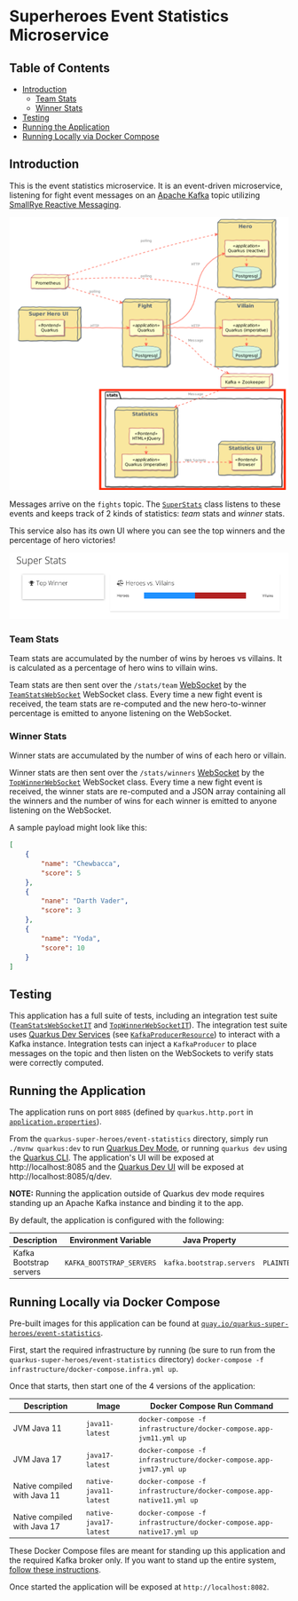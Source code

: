 # Superheroes Event Statistics Microservice

## Table of Contents
- [Introduction](#introduction)
    - [Team Stats](#team-stats)
    - [Winner Stats](#winner-stats)
- [Testing](#testing) 
- [Running the Application](#running-the-application)
- [Running Locally via Docker Compose](#running-locally-via-docker-compose)

## Introduction
This is the event statistics microservice. It is an event-driven microservice, listening for fight event messages on an [Apache Kafka](https://kafka.apache.org/) topic utilizing [SmallRye Reactive Messaging](https://quarkus.io/guides/kafka).

![event-statistics](images/event-statistics.png)

Messages arrive on the `fights` topic. The [`SuperStats`](src/main/java/io/quarkus/sample/superheroes/statistics/listener/SuperStats.java) class listens to these events and keeps track of 2 kinds of statistics: _team_ stats and _winner_ stats.

This service also has its own UI where you can see the top winners and the percentage of hero victories!

![event-statistics-ui](images/event-statistics-ui.png)

### Team Stats
Team stats are accumulated by the number of wins by heroes vs villains. It is calculated as a percentage of hero wins to villain wins.

Team stats are then sent over the `/stats/team` [WebSocket](https://en.wikipedia.org/wiki/WebSocket) by the [`TeamStatsWebSocket`](src/main/java/io/quarkus/sample/superheroes/statistics/endpoint/TeamStatsWebSocket.java) WebSocket class. Every time a new fight event is received, the team stats are re-computed and the new hero-to-winner percentage is emitted to anyone listening on the WebSocket.

### Winner Stats
Winner stats are accumulated by the number of wins of each hero or villain.

Winner stats are then sent over the `/stats/winners` [WebSocket](https://en.wikipedia.org/wiki/WebSocket) by the [`TopWinnerWebSocket`](src/main/java/io/quarkus/sample/superheroes/statistics/endpoint/TopWinnerWebSocket.java) WebSocket class. Every time a new fight event is received, the winner stats are re-computed and a JSON array containing all the winners and the number of wins for each winner is emitted to anyone listening on the WebSocket.

A sample payload might look like this:

```json
[
    {
        "name": "Chewbacca",
        "score": 5
    },
    {
        "nane": "Darth Vader",
        "score": 3
    },
    {
        "name": "Yoda",
        "score": 10
    }
]
```

## Testing
This application has a full suite of tests, including an integration test suite ([`TeamStatsWebSocketIT`](src/test/java/io/quarkus/sample/superheroes/statistics/endpoint/TeamStatsWebSocketIT.java) and [`TopWinnerWebSocketIT`](src/test/java/io/quarkus/sample/superheroes/statistics/endpoint/TopWinnerWebSocketIT.java)). The integration test suite uses [Quarkus Dev Services](https://quarkus.io/guides/getting-started-testing#testing-dev-services) (see [`KafkaProducerResource`](src/test/java/io/quarkus/sample/superheroes/statistics/KafkaProducerResource.java)) to interact with a Kafka instance. Integration tests can inject a `KafkaProducer` to place messages on the topic and then listen on the WebSockets to verify stats were correctly computed.

## Running the Application
The application runs on port `8085` (defined by `quarkus.http.port` in [`application.properties`](src/main/resources/application.properties)).

From the `quarkus-super-heroes/event-statistics` directory, simply run `./mvnw quarkus:dev` to run [Quarkus Dev Mode](https://quarkus.io/guides/maven-tooling#dev-mode), or running `quarkus dev` using the [Quarkus CLI](https://quarkus.io/guides/cli-tooling). The application's UI will be exposed at http://localhost:8085 and the [Quarkus Dev UI](https://quarkus.io/guides/dev-ui) will be exposed at http://localhost:8085/q/dev. 

**NOTE:** Running the application outside of Quarkus dev mode requires standing up an Apache Kafka instance and binding it to the app.

By default, the application is configured with the following:

| Description             | Environment Variable      | Java Property             | Value                        |
|-------------------------|---------------------------|---------------------------|------------------------------|
| Kafka Bootstrap servers | `KAFKA_BOOTSTRAP_SERVERS` | `kafka.bootstrap.servers` | `PLAINTEXT://localhost:9092` |

## Running Locally via Docker Compose
Pre-built images for this application can be found at [`quay.io/quarkus-super-heroes/event-statistics`](https://quay.io/repository/quarkus-super-heroes/event-statistics?tab=tags). 

First, start the required infrastructure by running (be sure to run from the `quarkus-super-heroes/event-statistics` directory) `docker-compose -f infrastructure/docker-compose.infra.yml up`.

Once that starts, then start one of the 4 versions of the application:

| Description                  | Image                  | Docker Compose Run Command                                            |
|------------------------------|------------------------|-----------------------------------------------------------------------|
| JVM Java 11                  | `java11-latest`        | `docker-compose -f infrastructure/docker-compose.app-jvm11.yml up`    |
| JVM Java 17                  | `java17-latest`        | `docker-compose -f infrastructure/docker-compose.app-jvm17.yml up`    |
| Native compiled with Java 11 | `native-java11-latest` | `docker-compose -f infrastructure/docker-compose.app-native11.yml up` |
| Native compiled with Java 17 | `native-java17-latest` | `docker-compose -f infrastructure/docker-compose.app-native17.yml up` |

These Docker Compose files are meant for standing up this application and the required Kafka broker only. If you want to stand up the entire system, [follow these instructions](../README.md#running-locally-via-docker-compose).

Once started the application will be exposed at `http://localhost:8082`.
